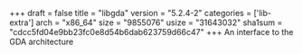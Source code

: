 +++
draft = false
title = "libgda"
version = "5.2.4-2"
categories = ['lib-extra']
arch = "x86_64"
size = "9855076"
usize = "31643032"
sha1sum = "cdcc5fd04e9bb23fc0e8d54b6dab623759d66c47"
+++
An interface to the GDA architecture